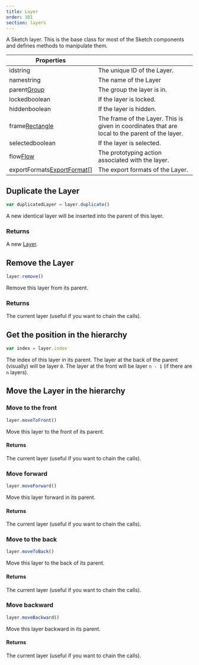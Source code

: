 ```yaml
---
title: Layer
order: 301
section: layers
---
```


A Sketch layer. This is the base class for most of the Sketch components and defines methods to manipulate them.

| Properties                                                                 |                                                                                                 |
| -------------------------------------------------------------------------- | ----------------------------------------------------------------------------------------------- |
| id<span class="arg-type">string</span>                                     | The unique ID of the Layer.                                                                     |
| name<span class="arg-type">string</span>                                   | The name of the Layer                                                                           |
| parent<span class="arg-type">[Group](#group)</span>                        | The group the layer is in.                                                                      |
| locked<span class="arg-type">boolean</span>                                | If the layer is locked.                                                                         |
| hidden<span class="arg-type">boolean</span>                                | If the layer is hidden.                                                                         |
| frame<span class="arg-type">[Rectangle](#rectangle)</span>                 | The frame of the Layer. This is given in coordinates that are local to the parent of the layer. |
| selected<span class="arg-type">boolean</span>                              | If the layer is selected.                                                                       |
| flow<span class="arg-type">[Flow](#flow)</span>                            | The prototyping action associated with the layer.                                               |
| exportFormats<span class="arg-type">[ExportFormat](#exportformat)[]</span> | The export formats of the Layer.                                                                |

## Duplicate the Layer

```javascript
var duplicatedLayer = layer.duplicate()
```

A new identical layer will be inserted into the parent of this layer.

### Returns

A new [Layer](#layer).

## Remove the Layer

```javascript
layer.remove()
```

Remove this layer from its parent.

### Returns

The current layer (useful if you want to chain the calls).

## Get the position in the hierarchy

```javascript
var index = layer.index
```

The index of this layer in its parent. The layer at the back of the parent (visually) will be layer `0`. The layer at the front will be layer `n - 1` (if there are `n` layers).

## Move the Layer in the hierarchy

### Move to the front

```javascript
layer.moveToFront()
```

Move this layer to the front of its parent.

#### Returns

The current layer (useful if you want to chain the calls).

### Move forward

```javascript
layer.moveForward()
```

Move this layer forward in its parent.

#### Returns

The current layer (useful if you want to chain the calls).

### Move to the back

```javascript
layer.moveToBack()
```

Move this layer to the back of its parent.

#### Returns

The current layer (useful if you want to chain the calls).

### Move backward

```javascript
layer.moveBackward()
```

Move this layer backward in its parent.

#### Returns

The current layer (useful if you want to chain the calls).
